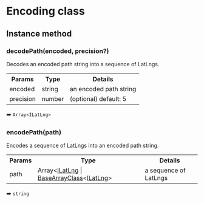 # Encoding class

## Instance method

### decodePath(encoded, precision?)

Decodes an encoded path string into a sequence of LatLngs.

<table>
<tr>
  <th>Params</th>
  <th>Type</th>
  <th>Details</th>
</tr>
<tr>
  <td>encoded</td>
  <td>string</td>
  <td>an encoded path string</td>
</tr>
<tr>
  <td>precision</td>
  <td>number</td>
  <td>(optional) default: 5</td>
</tr>
</table>

:arrow_right: `Array<ILatLng>`


### encodePath(path)

Encodes a sequence of LatLngs into an encoded path string.

<table>
<tr>
  <th>Params</th>
  <th>Type</th>
  <th>Details</th>
</tr>
<tr>
  <td>path</td>
  <td>Array&lt;<a href="../ilatlng/README.md">ILatLng</a> | <a href="../basearrayclass/README.md">BaseArrayClass</a>&lt;<a href="../ilatlng/README.md">ILatLng</a>&gt;</td>
  <td>a sequence of LatLngs</td>
</tr>
</table>

:arrow_right: `string`
